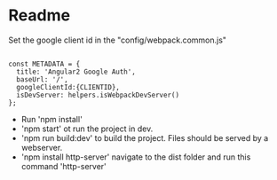 <h1>Readme</h1>
<p>
  Set the google client id in the "config/webpack.common.js"

</p>


<code>
const METADATA = {
  title: 'Angular2 Google Auth',
  baseUrl: '/',
  googleClientId:{CLIENTID},
  isDevServer: helpers.isWebpackDevServer()
};
</code>

<ul>
  <li>
    Run 'npm install' 
  </li>
  <li>
     'npm start' ot run the project in dev.
  </li>
  <li>
     'npm run build:dev' to build the project. Files should be served by a webserver.     
  </li>
  <li>
     'npm install http-server' navigate to the dist folder and run this command 'http-server'
  </li>
</ul>